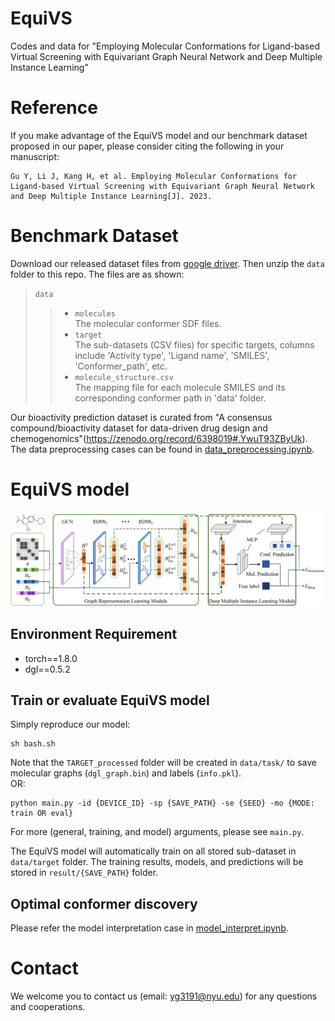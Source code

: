 # EquiVS
Codes and data for "Employing Molecular Conformations for Ligand-based Virtual Screening with Equivariant Graph Neural Network and Deep Multiple Instance Learning"

# Reference
If you make advantage of the EquiVS model and our benchmark dataset proposed in our paper, please consider citing the following in your manuscript:

```
Gu Y, Li J, Kang H, et al. Employing Molecular Conformations for Ligand-based Virtual Screening with Equivariant Graph Neural Network and Deep Multiple Instance Learning[J]. 2023.
```

# Benchmark Dataset
Download our released dataset files from [google driver](https://drive.google.com/file/d/1mGNzxDVeczQzsxTPxIezUQWhOF5KRGE9/view?usp=sharing). Then unzip the ``data`` folder to this repo. The files are as shown:

>``data``
>> * ``molecules`` \
  The molecular conformer SDF files.
>> * ``target`` \
  The sub-datasets (CSV files) for specific targets, columns include 'Activity type', 'Ligand name', 'SMILES', 'Conformer_path', etc.
>> * ``molecule_structure.csv`` \
  The mapping file for each molecule SMILES and its corresponding conformer path in 'data' folder.

Our bioactivity prediction dataset is curated from "A consensus compound/bioactivity dataset for data-driven drug design and chemogenomics"(https://zenodo.org/record/6398019#.YwuT93ZByUk). The data preprocessing cases can be found in [data_preprocessing.ipynb](https://github.com/gu-yaowen/EquiVS/blob/main/data_preprocessing.ipynb).

# EquiVS model
![EquiVS](https://github.com/gu-yaowen/EquiVS/blob/main/model_structure.png)
## Environment Requirement
* torch==1.8.0
* dgl==0.5.2

## Train or evaluate EquiVS model
Simply reproduce our model:
```
sh bash.sh
```
Note that the ``TARGET_processed`` folder will be created in ``data/task/`` to save molecular graphs (``dgl_graph.bin``) and labels (``info.pkl``). \
OR:
```
python main.py -id {DEVICE_ID} -sp {SAVE_PATH} -se {SEED} -mo {MODE: train OR eval}
```
For more (general, training, and model) arguments, please see ``main.py``.

The EquiVS model will automatically train on all stored sub-dataset in ``data/target`` folder. The training results, models, and predictions will be stored in ``result/{SAVE_PATH}`` folder. 

## Optimal conformer discovery
Please refer the model interpretation case in [model_interpret.ipynb](https://github.com/gu-yaowen/EquiVS/blob/main/model_interpret.ipynb).

# Contact
We welcome you to contact us (email: yg3191@nyu.edu) for any questions and cooperations.
